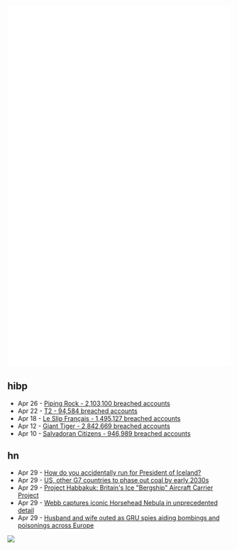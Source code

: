 ![Metrics](https://raw.githubusercontent.com/phixion/phixion/master/metrics.svg)

## hibp

<!--
for https://github.com/phixion/phixion/blob/main/.github/workflows/feeds.yml
-->
<!--START_SECTION:haveibeenpwnd-->
- Apr 26 - [Piping Rock - 2,103,100 breached accounts](https://haveibeenpwned.com/PwnedWebsites#PipingRock)
- Apr 22 - [T2 - 94,584 breached accounts](https://haveibeenpwned.com/PwnedWebsites#T2)
- Apr 18 - [Le Slip Français - 1,495,127 breached accounts](https://haveibeenpwned.com/PwnedWebsites#LeSlipFrancais)
- Apr 12 - [Giant Tiger - 2,842,669 breached accounts](https://haveibeenpwned.com/PwnedWebsites#GiantTiger)
- Apr 10 - [Salvadoran Citizens - 946,989 breached accounts](https://haveibeenpwned.com/PwnedWebsites#SalvadoranCitizens)
<!--END_SECTION:haveibeenpwnd-->

## hn

<!--
for https://github.com/phixion/phixion/blob/main/.github/workflows/feeds.yml
-->
<!--START_SECTION:hn-->
- Apr 29 - [How do you accidentally run for President of Iceland?](https://uxdesign.cc/how-do-you-accidentally-run-for-president-of-iceland-0d71a4785a1e)
- Apr 29 - [US, other G7 countries to phase out coal by early 2030s](https://electrek.co/2024/04/29/us-g7-countries-to-phase-out-coal-by-early-2030s/)
- Apr 29 - [Project Habbakuk: Britain's Ice "Bergship" Aircraft Carrier Project](https://99percentinvisible.org/article/project-habbakuk-britains-secret-ice-bergship-aircraft-carrier-project/)
- Apr 29 - [Webb captures iconic Horsehead Nebula in unprecedented detail](https://www.esa.int/Science_Exploration/Space_Science/Webb/Webb_captures_iconic_Horsehead_Nebula_in_unprecedented_detail)
- Apr 29 - [Husband and wife outed as GRU spies aiding bombings and poisonings across Europe](https://theins.ru/en/politics/271205)
<!--END_SECTION:hn-->

<!--
for https://yhype.me
-->
![](https://hit.yhype.me/github/profile?user_id=13013670)

